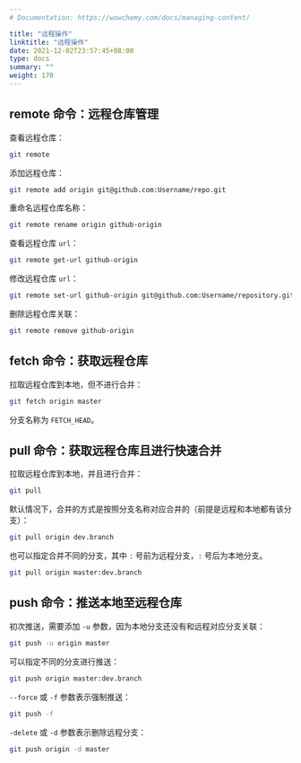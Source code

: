 ```yaml
---
# Documentation: https://wowchemy.com/docs/managing-content/

title: "远程操作"
linktitle: "远程操作"
date: 2021-12-02T23:57:45+08:00
type: docs
summary: ""
weight: 170
---
```


<!--more-->

## remote 命令：远程仓库管理

查看远程仓库：

```bash
git remote
```

添加远程仓库：

```bash
git remote add origin git@github.com:Username/repo.git
```

重命名远程仓库名称：

```bash
git remote rename origin github-origin
```

查看远程仓库 `url`：

```bash
git remote get-url github-origin
```

修改远程仓库 `url`：

```bash
git remote set-url github-origin git@github.com:Username/repository.git
```

删除远程仓库关联：

```bash
git remote remove github-origin
```

## fetch 命令：获取远程仓库

拉取远程仓库到本地，但不进行合并：

```bash
git fetch origin master
```

分支名称为 `FETCH_HEAD`。

## pull 命令：获取远程仓库且进行快速合并

拉取远程仓库到本地，并且进行合并：

```bash
git pull
```

默认情况下，合并的方式是按照分支名称对应合并的（前提是远程和本地都有该分支）：

```bash
git pull origin dev.branch
```

也可以指定合并不同的分支，其中 `:` 号前为远程分支，`:` 号后为本地分支。

```bash
git pull origin master:dev.branch
```

## push 命令：推送本地至远程仓库

初次推送，需要添加 `-u` 参数，因为本地分支还没有和远程对应分支关联：

```bash
git push -u origin master
```

可以指定不同的分支进行推送：

```bash
git push origin master:dev.branch
```

`--force` 或 `-f` 参数表示强制推送：

```bash
git push -f
```

`-delete` 或 `-d` 参数表示删除远程分支：

```bash
git push origin -d master
```